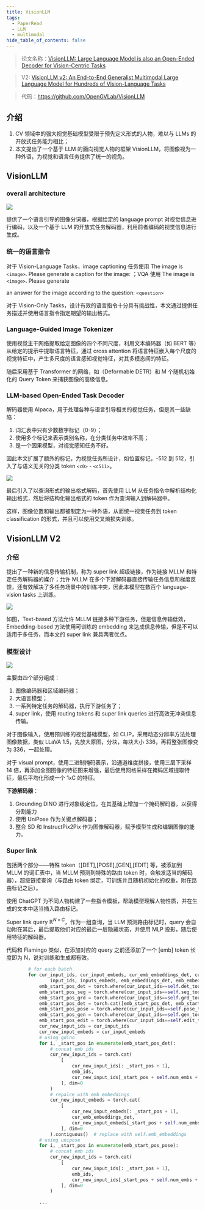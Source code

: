 ```yaml
---
title: VisionLLM
tags:
  - PaperRead
  - LLM
  - multimodal
hide_table_of_contents: false
---
```


> 论文名称：[VisionLLM: Large Language Model is also an Open-Ended Decoder for Vision-Centric Tasks](https://arxiv.org/pdf/2305.11175)

> V2: [VisionLLM v2: An End-to-End Generalist Multimodal Large Language Model for Hundreds of Vision-Language Tasks](https://arxiv.org/pdf/2406.08394)

> 代码：https://github.com/OpenGVLab/VisionLLM

## 介绍

1. CV 领域中的强大视觉基础模型受限于预先定义形式的人物，难以与 LLMs 的开放式任务能力相比；
2. 本文提出了一个基于 LLM 的面向视觉人物的框架 VisionLLM，将图像视为一种外语，为视觉和语言任务提供了统一的视角。

## VisionLLM

### overall architecture

![](./images/240623_20h31m50s_screenshot.png)

提供了一个语言引导的图像分词器，根据给定的 language prompt 对视觉信息进行编码，以及一个基于 LLM 的开放式任务解码器，利用前者编码的视觉信息进行生成。

### 统一的语言指令

对于 Vision-Language Tasks，image captioning 任务使用 The image is `<image>`. Please generate a caption for the image: ；VQA 使用 The image is `<image>`. Please generate

an answer for the image according to the question: `<question>`

对于 Vision-Only Tasks，设计有效的语言指令十分具有挑战性，本文通过提供任务描述并使用语言指令指定期望的输出格式。

### Language-Guided Image Tokenizer

使用视觉主干网络提取给定图像的四个不同尺度，利用文本编码器（如 BERT 等）从给定的提示中提取语言特征，通过 cross attention 将语言特征嵌入每个尺度的视觉特征中，产生多尺度的语言感知视觉特征，对其多模态间的特征。

随后采用基于 Transformer 的网络，如（Deformable DETR）和 M 个随机初始化的 Query Token 来捕获图像的高级信息。

### LLM-based Open-Ended Task Decoder

解码器使用 Alpaca，用于处理各种与语言引导相关的视觉任务，但是其一些缺陷：

1. 词汇表中只有少数数字标记（0-9）；
2. 使用多个标记来表示类别名称，在分类任务中效率不高；
3. 是一个因果模型，对视觉感知任务不好。

因此本文扩展了额外的标记，为视觉任务所设计，如位置标记，-512 到 512，引入了与语义无关的分类 token `<c0>` - `<c511>`。

![](./images/240623_20h51m33s_screenshot.png)

最后引入了以查询形式的输出格式解码，首先使用 LLM 从任务指令中解析结构化输出格式，然后将结构化输出格式的 token 作为查询输入到解码器中。

这样，图像位置和输出都被制定为一种外语，从而统一视觉任务到 token classification 的形式，并且可以使用交叉熵损失训练。

## VisionLLM V2

### 介绍

提出了一种新的信息传输机制，称为 super link 超级链接，作为链接 MLLM 和特定任务解码器的媒介；允许 MLLM 在多个下游解码器直接传输任务信息和梯度反馈，还有效解决了多任务场景中的训练冲突，因此本模型在数百个 language-vision tasks 上训练。

![](./images/240623_21h02m24s_screenshot.png)

如图，Text-based 方法允许 MLLM 链接多种下游任务，但是信息传输低效，Embedding-based 方法使用可训练的 embedding 来达成信息传输，但是不可以适用于多任务，而本文的 super link 兼具两者优点。

### 模型设计

![](./images/240623_21h32m29s_screenshot.png)

主要由四个部分组成：

1. 图像编码器和区域编码器；
2. 大语言模型；
3. 一系列特定任务的解码器，执行下游任务了；
4. super link，使用 routing tokens 和 super link queries 进行高效无冲突信息传输。

对于图像输入，使用预训练的视觉基础模型，如 CLIP，采用动态分辨率方法处理图像数据，类似 LLaVA 1.5，先放大原图，分块，每块大小 336，再将整张图像变为 336，一起处理。

对于 visual prompt，使用二进制掩码表示，沿通道维度拼接，使用三层下采样 14 倍，再添加全图图像的特征图来增强，最后使用网格采样在掩码区域提取特征，最后平均化形成一个 1xC 的特征。

**下游解码器**：

1. Grounding DINO 进行对象级定位，在其基础上增加一个掩码解码器，以获得分割能力
2. 使用 UniPose 作为关键点解码器；
3. 整合 SD 和 InstructPix2Pix 作为图像解码器，赋予模型生成和编辑图像的能力。

### Super link

包括两个部分——特殊 token（[DET],[POSE],[GEN],[EDIT] 等，被添加到 MLLM 的词汇表中，当 MLLM 预测到特殊的路由 token 时，会触发适当的解码器），超级链接查询（与路由 token 绑定，可训练并且随机初始化的权重，附在路由标记之后）。

使用 ChatGPT 为不同人物构建了一些指令模板，帮助模型理解人物性质，并在生成的文本中适当插入路由标记。

Super link query $\mathbb R^{N\times C}$，作为一组查询，当 LLM 预测路由标记时，query 会自动附在其后，最后提取他们对应的最后一层隐藏状态，并使用 MLP 投影，随后使用特征的解码器。

代码和 Flamingo 类似，在添加对应的 query 之前还添加了一个 [emb] token 长度即为 N，说对训练和生成都有效。

```python
        # for each batch
        for cur_input_ids, cur_input_embeds, cur_emb_embeddings_det, cur_emb_embeddings_pose, cur_emb_embeddings_gen, cur_emb_embeddings_edit in zip(
                input_ids, inputs_embeds, emb_embeddings_det, emb_embeddings_pose, emb_embeddings_gen, emb_embeddings_edit):
            emb_start_pos_det = torch.where(cur_input_ids==self.det_tool_id)[0]
            emb_start_pos_seg = torch.where(cur_input_ids==self.seg_tool_id)[0]
            emb_start_pos_grd = torch.where(cur_input_ids==self.grd_tool_id)[0]
            emb_start_pos_det = torch.cat([emb_start_pos_det, emb_start_pos_seg, emb_start_pos_grd], dim=0) # using gdino
            emb_start_pos_pose = torch.where(cur_input_ids==self.pose_tool_id)[0]  # using unipose
            emb_start_pos_gen = torch.where(cur_input_ids==self.gen_tool_id)[0]    # using sd
            emb_start_pos_edit = torch.where(cur_input_ids==self.edit_tool_id)[0]  # using ip2p
            cur_new_input_ids = cur_input_ids
            cur_new_input_embeds = cur_input_embeds
            # using gdino
            for i, _start_pos in enumerate(emb_start_pos_det):
                # concat emb ids
                cur_new_input_ids = torch.cat(
                    [
                        cur_new_input_ids[: _start_pos + 1],
                        emb_ids,
                        cur_new_input_ids[_start_pos + self.num_embs + 1 :]
                    ], dim=0
                )
                # repalce with emb embeddings
                cur_new_input_embeds = torch.cat(
                    [
                        cur_new_input_embeds[: _start_pos + 1],
                        cur_emb_embeddings_det,
                        cur_new_input_embeds[_start_pos + self.num_embs + 1 :]
                    ], dim=0
                ).contiguous()  # replace with self.emb_embeddings
            # using unipose
            for i, _start_pos in enumerate(emb_start_pos_pose):
                # concat emb ids
                cur_new_input_ids = torch.cat(
                    [
                        cur_new_input_ids[: _start_pos + 1],
                        emb_ids,
                        cur_new_input_ids[_start_pos + self.num_embs + 1 :]
                    ], dim=0
                )

            ...
```
